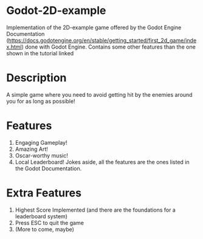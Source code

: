 # Godot-2D-example
Implementation of the 2D-example game offered by the Godot Engine Documentation (https://docs.godotengine.org/en/stable/getting_started/first_2d_game/index.html) done with Godot Engine. Contains some other features than the one shown in the tutorial linked 
# Description
A simple game where you need to avoid getting hit by the enemies around you for as long as possible!
# Features
1. Engaging Gameplay!
2. Amazing Art!
3. Oscar-worthy music!
4. Local Leaderboard!
Jokes aside, all the features are the ones listed in the Godot Documentation.
# Extra Features
1. Highest Score Implemented (and there are the foundations for a leaderboard system)
2. Press ESC to quit the game
3. (More to come, maybe)
